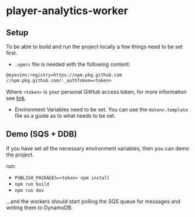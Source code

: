 # player-analytics-worker

## Setup

To be able to build and run the project locally a few things need to be set first.

- `.npmrc` file is needed with the following content:

``` txt
@eyevinn:registry=https://npm.pkg.github.com
//npm.pkg.github.com/:_authToken=<token>
```

Where `<token>` is your personal GitHub access token, for more information see [link](https://docs.github.com/en/packages/working-with-a-github-packages-registry/working-with-the-npm-registry#authenticating-with-a-personal-access-token).

- Environment Variables need to be set. You can use the `dotenv.template` file as a guide as to what needs to be set.

## Demo (SQS + DDB)

If you have set all the necessary environment variables, then you can demo the project.

run:

- `PUBLISH_PACKAGES=<token> npm install`
- `npm run build`
- `npm run dev`

...and the workers should start polling the SQS queue for messages and writing them to DynamoDB.

